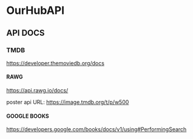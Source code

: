 # OurHubAPI

## API DOCS

### TMDB

https://developer.themoviedb.org/docs

#### RAWG

https://api.rawg.io/docs/

poster api URL: https://image.tmdb.org/t/p/w500

#### GOOGLE BOOKS

https://developers.google.com/books/docs/v1/using#PerformingSearch
